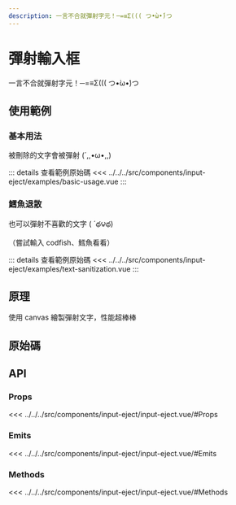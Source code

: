```yaml
---
description: 一言不合就彈射字元！─=≡Σ((( つ•̀ω•́)つ
---
```


<script setup>
import SourceLinkList from '../../../src/components/source-link-list.vue'

import BasicUsage from '../../../src/components/input-eject/examples/basic-usage.vue'
import TextSanitization from '../../../src/components/input-eject/examples/text-sanitization.vue'
</script>

# 彈射輸入框 <Badge type="info" text="input" />

一言不合就彈射字元！─=≡Σ((( つ•̀ω•́)つ

## 使用範例

### 基本用法

被刪除的文字會被彈射 (´,,•ω•,,)

<basic-usage  class="h-[40vh] flex-center" />

::: details 查看範例原始碼
<<< ../../../src/components/input-eject/examples/basic-usage.vue
:::

### 鱈魚退散

也可以彈射不喜歡的文字 ( ´థ౪థ)

（嘗試輸入 codfish、鱈魚看看）

<text-sanitization class="h-[40vh] flex-center" />

::: details 查看範例原始碼
<<< ../../../src/components/input-eject/examples/text-sanitization.vue
:::

## 原理

使用 canvas 繪製彈射文字，性能超棒棒

## 原始碼

<source-link-list name="input-eject"/>

## API

### Props

<<< ../../../src/components/input-eject/input-eject.vue/#Props

### Emits

<<< ../../../src/components/input-eject/input-eject.vue/#Emits

### Methods

<<< ../../../src/components/input-eject/input-eject.vue/#Methods
